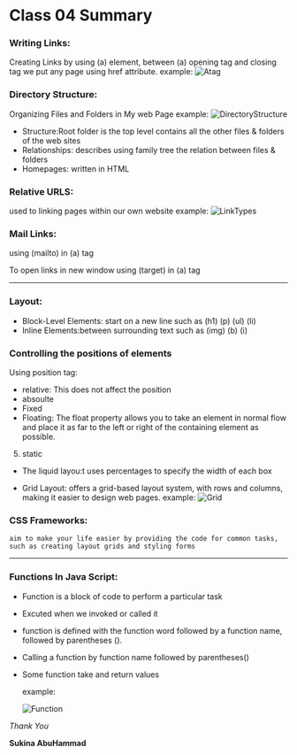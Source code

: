 # Class 04 Summary

### Writing Links:
 Creating Links by using (a) element, between (a) opening tag and closing tag we put any page using href attribute.
 example:
![Atag](https://www.computerhope.com/jargon/h/html-tag.gif)

### Directory Structure:
 Organizing Files and Folders in My web Page
 example: 
 ![DirectoryStructure](https://stuyhsdesign.files.wordpress.com/2015/09/directory-structure1.png)

 * Structure:Root folder is the top level contains all the other files & folders of the web sites
 * Relationships: describes using family tree the relation between files & folders
 * Homepages: written in HTML 

### Relative  URLS:
 used to linking pages within our own website 
 example:
 ![LinkTypes](https://i.pcmag.com/imagery/encyclopedia-terms/href-_href.fit_lim.size_1050x.gif)


### Mail Links:
 using (mailto) in (a) tag 

 To open links in new window using (target) in (a) tag


**********************************************************************

### Layout:

* Block-Level Elements: start on a new line such as (h1) (p) (ul) (li)
* Inline Elements:between surrounding text such as (img) (b) (i)

### Controlling the positions of elements
   Using position tag:
   * relative: This does not affect the position
   * absoulte 
   * Fixed
   * Floating: The float property allows you to take an element in normal flow and place it as far to the left or right of the containing element as possible.
   5. static

   * The liquid layou:t uses percentages to specify the width
     of each box
 
   * Grid Layout: offers a grid-based layout system, with rows and   columns, making it easier to design web pages.
   example:
   ![Grid](https://www.positronx.io/wp-content/uploads/2019/11/angular-css-grid-layout-7256-001.jpg)

### CSS Frameworks:
    aim to make your life easier by providing the code for common tasks, such as creating layout grids and styling forms

**********************************************************************
 ### Functions In Java Script:
  * Function is a block of code to perform a particular task
     
  * Excuted when we invoked or called it
  *  function is defined with the function word followed by a function name, followed by parentheses ().
  * Calling a function by function name followed by parentheses()
 * Some function take and return values

     example:
     
     ![Function](https://www.codeproject.com/KB/scripting/1130815/Function1-300x154.png)

*Thank You*

**Sukina AbuHammad**




    

